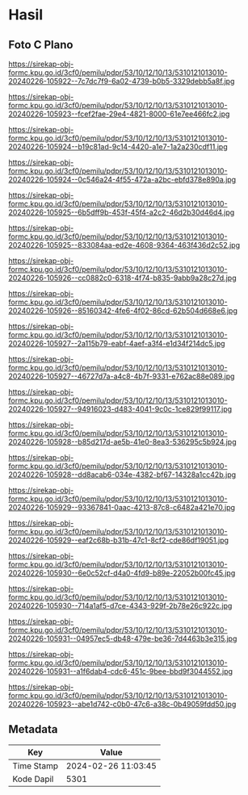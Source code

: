 # Hasil

## Foto C Plano

https://sirekap-obj-formc.kpu.go.id/3cf0/pemilu/pdpr/53/10/12/10/13/5310121013010-20240226-105922--7c7dc7f9-6a02-4739-b0b5-3329debb5a8f.jpg

https://sirekap-obj-formc.kpu.go.id/3cf0/pemilu/pdpr/53/10/12/10/13/5310121013010-20240226-105923--fcef2fae-29e4-4821-8000-61e7ee466fc2.jpg

https://sirekap-obj-formc.kpu.go.id/3cf0/pemilu/pdpr/53/10/12/10/13/5310121013010-20240226-105924--b19c81ad-9c14-4420-a1e7-1a2a230cdf11.jpg

https://sirekap-obj-formc.kpu.go.id/3cf0/pemilu/pdpr/53/10/12/10/13/5310121013010-20240226-105924--0c546a24-4f55-472a-a2bc-ebfd378e890a.jpg

https://sirekap-obj-formc.kpu.go.id/3cf0/pemilu/pdpr/53/10/12/10/13/5310121013010-20240226-105925--6b5dff9b-453f-45f4-a2c2-46d2b30d46d4.jpg

https://sirekap-obj-formc.kpu.go.id/3cf0/pemilu/pdpr/53/10/12/10/13/5310121013010-20240226-105925--833084aa-ed2e-4608-9364-463f436d2c52.jpg

https://sirekap-obj-formc.kpu.go.id/3cf0/pemilu/pdpr/53/10/12/10/13/5310121013010-20240226-105926--cc0882c0-6318-4f74-b835-9abb9a28c27d.jpg

https://sirekap-obj-formc.kpu.go.id/3cf0/pemilu/pdpr/53/10/12/10/13/5310121013010-20240226-105926--85160342-4fe6-4f02-86cd-62b504d668e6.jpg

https://sirekap-obj-formc.kpu.go.id/3cf0/pemilu/pdpr/53/10/12/10/13/5310121013010-20240226-105927--2a115b79-eabf-4aef-a3f4-e1d34f214dc5.jpg

https://sirekap-obj-formc.kpu.go.id/3cf0/pemilu/pdpr/53/10/12/10/13/5310121013010-20240226-105927--46727d7a-a4c8-4b7f-9331-e762ac88e089.jpg

https://sirekap-obj-formc.kpu.go.id/3cf0/pemilu/pdpr/53/10/12/10/13/5310121013010-20240226-105927--94916023-d483-4041-9c0c-1ce829f99117.jpg

https://sirekap-obj-formc.kpu.go.id/3cf0/pemilu/pdpr/53/10/12/10/13/5310121013010-20240226-105928--b85d217d-ae5b-41e0-8ea3-536295c5b924.jpg

https://sirekap-obj-formc.kpu.go.id/3cf0/pemilu/pdpr/53/10/12/10/13/5310121013010-20240226-105928--dd8acab6-034e-4382-bf67-14328a1cc42b.jpg

https://sirekap-obj-formc.kpu.go.id/3cf0/pemilu/pdpr/53/10/12/10/13/5310121013010-20240226-105929--93367841-0aac-4213-87c8-c6482a421e70.jpg

https://sirekap-obj-formc.kpu.go.id/3cf0/pemilu/pdpr/53/10/12/10/13/5310121013010-20240226-105929--eaf2c68b-b31b-47c1-8cf2-cde86df19051.jpg

https://sirekap-obj-formc.kpu.go.id/3cf0/pemilu/pdpr/53/10/12/10/13/5310121013010-20240226-105930--6e0c52cf-d4a0-4fd9-b89e-22052b00fc45.jpg

https://sirekap-obj-formc.kpu.go.id/3cf0/pemilu/pdpr/53/10/12/10/13/5310121013010-20240226-105930--714a1af5-d7ce-4343-929f-2b78e26c922c.jpg

https://sirekap-obj-formc.kpu.go.id/3cf0/pemilu/pdpr/53/10/12/10/13/5310121013010-20240226-105931--04957ec5-db48-479e-be36-7d4463b3e315.jpg

https://sirekap-obj-formc.kpu.go.id/3cf0/pemilu/pdpr/53/10/12/10/13/5310121013010-20240226-105931--a1f6dab4-cdc6-451c-9bee-bbd9f3044552.jpg

https://sirekap-obj-formc.kpu.go.id/3cf0/pemilu/pdpr/53/10/12/10/13/5310121013010-20240226-105923--abe1d742-c0b0-47c6-a38c-0b49059fdd50.jpg


## Metadata

| Key        | Value               |
| ---------- | ------------------- |
| Time Stamp | 2024-02-26 11:03:45 |
| Kode Dapil | 5301                |



